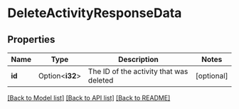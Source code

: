 # DeleteActivityResponseData

## Properties

Name | Type | Description | Notes
------------ | ------------- | ------------- | -------------
**id** | Option<**i32**> | The ID of the activity that was deleted | [optional]

[[Back to Model list]](../README.md#documentation-for-models) [[Back to API list]](../README.md#documentation-for-api-endpoints) [[Back to README]](../README.md)


